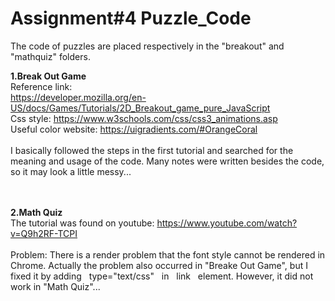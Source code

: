 # Assignment#4 Puzzle_Code

The code of puzzles are placed respectively in the "breakout" and "mathquiz" folders.

<b>1.Break Out Game</b>
<br>Reference link:
<br>https://developer.mozilla.org/en-US/docs/Games/Tutorials/2D_Breakout_game_pure_JavaScript 
<br>Css style: https://www.w3schools.com/css/css3_animations.asp
<br>Useful color website: https://uigradients.com/#OrangeCoral
<br><br>I basically followed the steps in the first tutorial and searched for the meaning and usage of the code. Many notes were written besides the code, so it may look a little messy...



<br><br>
<b>2.Math Quiz</b>
<br>The tutorial was found on youtube: https://www.youtube.com/watch?v=Q9h2RF-TCPI
<br><br>Problem: There is a render problem that the font style cannot be rendered in Chrome. Actually the problem also occurred in "Breake Out Game", but I fixed it by adding &nbsp;&nbsp;type="text/css"&nbsp;&nbsp; in &nbsp;&nbsp;link&nbsp;&nbsp; element. However, it did not work in "Math Quiz"...
